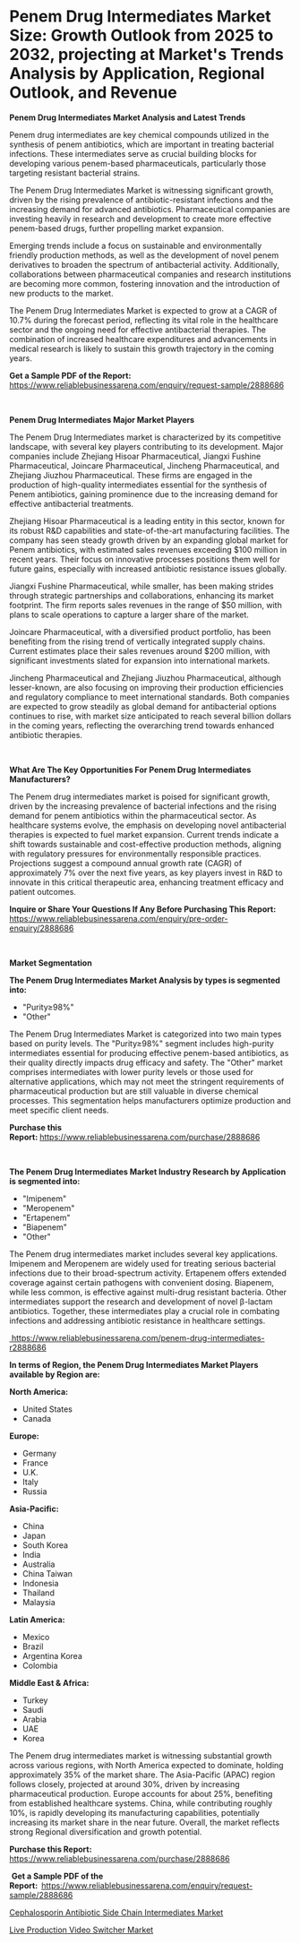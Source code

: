 <p><h1>Penem Drug Intermediates Market Size: Growth Outlook from 2025 to 2032, projecting at Market's Trends Analysis by Application, Regional Outlook, and Revenue</h1></p><p><strong>Penem Drug Intermediates Market Analysis and Latest Trends</strong></p>
<p><p>Penem drug intermediates are key chemical compounds utilized in the synthesis of penem antibiotics, which are important in treating bacterial infections. These intermediates serve as crucial building blocks for developing various penem-based pharmaceuticals, particularly those targeting resistant bacterial strains.</p><p>The Penem Drug Intermediates Market is witnessing significant growth, driven by the rising prevalence of antibiotic-resistant infections and the increasing demand for advanced antibiotics. Pharmaceutical companies are investing heavily in research and development to create more effective penem-based drugs, further propelling market expansion. </p><p>Emerging trends include a focus on sustainable and environmentally friendly production methods, as well as the development of novel penem derivatives to broaden the spectrum of antibacterial activity. Additionally, collaborations between pharmaceutical companies and research institutions are becoming more common, fostering innovation and the introduction of new products to the market.</p><p>The Penem Drug Intermediates Market is expected to grow at a CAGR of 10.7% during the forecast period, reflecting its vital role in the healthcare sector and the ongoing need for effective antibacterial therapies. The combination of increased healthcare expenditures and advancements in medical research is likely to sustain this growth trajectory in the coming years.</p></p>
<p><strong>Get a Sample PDF of the Report:&nbsp;</strong> <a href="https://www.reliablebusinessarena.com/enquiry/request-sample/2888686?utm_campaign=1871&utm_medium=2&utm_source=Github&utm_content=ia&utm_term=14032025&utm_id=penem-drug-intermediates">https://www.reliablebusinessarena.com/enquiry/request-sample/2888686</a></p>
<p>&nbsp;</p>
<p><strong>Penem Drug Intermediates Major Market Players</strong></p>
<p><p>The Penem Drug Intermediates market is characterized by its competitive landscape, with several key players contributing to its development. Major companies include Zhejiang Hisoar Pharmaceutical, Jiangxi Fushine Pharmaceutical, Joincare Pharmaceutical, Jincheng Pharmaceutical, and Zhejiang Jiuzhou Pharmaceutical. These firms are engaged in the production of high-quality intermediates essential for the synthesis of Penem antibiotics, gaining prominence due to the increasing demand for effective antibacterial treatments.</p><p>Zhejiang Hisoar Pharmaceutical is a leading entity in this sector, known for its robust R&D capabilities and state-of-the-art manufacturing facilities. The company has seen steady growth driven by an expanding global market for Penem antibiotics, with estimated sales revenues exceeding $100 million in recent years. Their focus on innovative processes positions them well for future gains, especially with increased antibiotic resistance issues globally.</p><p>Jiangxi Fushine Pharmaceutical, while smaller, has been making strides through strategic partnerships and collaborations, enhancing its market footprint. The firm reports sales revenues in the range of $50 million, with plans to scale operations to capture a larger share of the market.</p><p>Joincare Pharmaceutical, with a diversified product portfolio, has been benefiting from the rising trend of vertically integrated supply chains. Current estimates place their sales revenues around $200 million, with significant investments slated for expansion into international markets.</p><p>Jincheng Pharmaceutical and Zhejiang Jiuzhou Pharmaceutical, although lesser-known, are also focusing on improving their production efficiencies and regulatory compliance to meet international standards. Both companies are expected to grow steadily as global demand for antibacterial options continues to rise, with market size anticipated to reach several billion dollars in the coming years, reflecting the overarching trend towards enhanced antibiotic therapies.</p></p>
<p>&nbsp;</p>
<p><strong>What Are The Key Opportunities For Penem Drug Intermediates Manufacturers?</strong></p>
<p><p>The Penem drug intermediates market is poised for significant growth, driven by the increasing prevalence of bacterial infections and the rising demand for penem antibiotics within the pharmaceutical sector. As healthcare systems evolve, the emphasis on developing novel antibacterial therapies is expected to fuel market expansion. Current trends indicate a shift towards sustainable and cost-effective production methods, aligning with regulatory pressures for environmentally responsible practices. Projections suggest a compound annual growth rate (CAGR) of approximately 7% over the next five years, as key players invest in R&D to innovate in this critical therapeutic area, enhancing treatment efficacy and patient outcomes.</p></p>
<p><strong>Inquire or Share Your Questions If Any Before Purchasing This Report:</strong> <a href="https://www.reliablebusinessarena.com/enquiry/pre-order-enquiry/2888686?utm_campaign=1871&utm_medium=2&utm_source=Github&utm_content=ia&utm_term=14032025&utm_id=penem-drug-intermediates">https://www.reliablebusinessarena.com/enquiry/pre-order-enquiry/2888686</a></p>
<p>&nbsp;</p>
<p><strong>Market Segmentation</strong></p>
<p><strong>The Penem Drug Intermediates Market Analysis by types is segmented into:</strong></p>
<p><ul><li>"Purity≥98%"</li><li>"Other"</li></ul></p>
<p><p>The Penem Drug Intermediates Market is categorized into two main types based on purity levels. The "Purity≥98%" segment includes high-purity intermediates essential for producing effective penem-based antibiotics, as their quality directly impacts drug efficacy and safety. The "Other" market comprises intermediates with lower purity levels or those used for alternative applications, which may not meet the stringent requirements of pharmaceutical production but are still valuable in diverse chemical processes. This segmentation helps manufacturers optimize production and meet specific client needs.</p></p>
<p><strong>Purchase this Report:&nbsp;</strong><a href="https://www.reliablebusinessarena.com/purchase/2888686?utm_campaign=1871&utm_medium=2&utm_source=Github&utm_content=ia&utm_term=14032025&utm_id=penem-drug-intermediates">https://www.reliablebusinessarena.com/purchase/2888686</a></p>
<p>&nbsp;</p>
<p><strong>The Penem Drug Intermediates Market Industry Research by Application is segmented into:</strong></p>
<p><ul><li>"Imipenem"</li><li>"Meropenem"</li><li>"Ertapenem"</li><li>"Biapenem"</li><li>"Other"</li></ul></p>
<p><p>The Penem drug intermediates market includes several key applications. Imipenem and Meropenem are widely used for treating serious bacterial infections due to their broad-spectrum activity. Ertapenem offers extended coverage against certain pathogens with convenient dosing. Biapenem, while less common, is effective against multi-drug resistant bacteria. Other intermediates support the research and development of novel β-lactam antibiotics. Together, these intermediates play a crucial role in combating infections and addressing antibiotic resistance in healthcare settings.</p></p>
<p><a href="https://www.reliablebusinessarena.com/penem-drug-intermediates-r2888686?utm_campaign=1871&utm_medium=2&utm_source=Github&utm_content=ia&utm_term=14032025&utm_id=penem-drug-intermediates">&nbsp;https://www.reliablebusinessarena.com/penem-drug-intermediates-r2888686</a></p>
<p><strong>In terms of Region, the Penem Drug Intermediates Market Players available by Region are:</strong></p>
<p>
    <p> <strong> North America: </strong>
        <ul>
            <li>United States</li>
            <li>Canada</li>
        </ul>
        </p> 
    <p> <strong> Europe: </strong>
        <ul>
            <li>Germany</li>
            <li>France</li>
            <li>U.K.</li>
            <li>Italy</li>
            <li>Russia</li>
        </ul>
        </p> 
    <p> <strong> Asia-Pacific: </strong>
        <ul>
            <li>China</li>
            <li>Japan</li>
            <li>South Korea</li>
            <li>India</li>
            <li>Australia</li>
            <li>China Taiwan</li>
            <li>Indonesia</li>
            <li>Thailand</li>
            <li>Malaysia</li>
        </ul>
        </p> 
    <p> <strong> Latin America: </strong>
        <ul>
            <li>Mexico</li>
            <li>Brazil</li>
            <li>Argentina Korea</li>
            <li>Colombia</li>
        </ul>
        </p> 
    <p> <strong> Middle East & Africa: </strong>
        <ul>
            <li>Turkey</li>
            <li>Saudi</li>
            <li>Arabia</li>
            <li>UAE</li>
            <li>Korea</li>
        </ul>
    </p>
    </p>
<p><p>The Penem drug intermediates market is witnessing substantial growth across various regions, with North America expected to dominate, holding approximately 35% of the market share. The Asia-Pacific (APAC) region follows closely, projected at around 30%, driven by increasing pharmaceutical production. Europe accounts for about 25%, benefiting from established healthcare systems. China, while contributing roughly 10%, is rapidly developing its manufacturing capabilities, potentially increasing its market share in the near future. Overall, the market reflects strong Regional diversification and growth potential.</p></p>
<p><strong>Purchase this Report: </strong><a href="https://www.reliablebusinessarena.com/purchase/2888686?utm_campaign=1871&utm_medium=2&utm_source=Github&utm_content=ia&utm_term=14032025&utm_id=penem-drug-intermediates">https://www.reliablebusinessarena.com/purchase/2888686</a></p>
<p>&nbsp;<strong>Get a Sample PDF of the Report:&nbsp;&nbsp;</strong><a href="https://www.reliablebusinessarena.com/enquiry/request-sample/2888686?utm_campaign=1871&utm_medium=2&utm_source=Github&utm_content=ia&utm_term=14032025&utm_id=penem-drug-intermediates">https://www.reliablebusinessarena.com/enquiry/request-sample/2888686</a></p>
<p><strong></strong></p>
<p><p><a href="https://github.com/marloy8/Market-Research-Report-List-7/blob/main/cephalosporin-antibiotic-side-chain-intermediates-market.md?utm_campaign=1871&utm_medium=2&utm_source=Github&utm_content=ia&utm_term=14032025&utm_id=penem-drug-intermediates">Cephalosporin Antibiotic Side Chain Intermediates Market</a></p><p><a href="https://github.com/WillieWoodard/Market-Research-Report-List-7/blob/main/live-production-video-switcher-market.md?utm_campaign=1871&utm_medium=2&utm_source=Github&utm_content=ia&utm_term=14032025&utm_id=penem-drug-intermediates">Live Production Video Switcher Market</a></p></p>